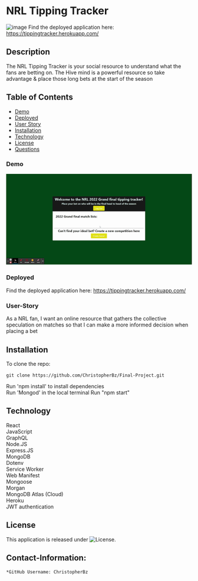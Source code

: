 # NRL Tipping Tracker
![image](https://user-images.githubusercontent.com/81110745/140848980-d50c1999-9965-4ca0-8206-5d9cd50b1dce.png)
Find the deployed application here: https://tippingtracker.herokuapp.com/

## Description
The NRL Tipping Tracker is your social resource to understand what the fans are betting on. The Hive mind is a powerful resource so take advantage & place those long bets at the start of the season

## Table of Contents
- [Demo](#Demo)
- [Deployed](#Deployed)
- [User Story](#User-Story)
- [Installation](#installation)
- [Technology](#technology)
- [License](#license)
- [Questions](#Contact-Information)  

### Demo
![Screenshot](https://github.com/ChristopherBz/Final-Project/blob/03729bf7a60964c05eafe77365f684c4b8e71f75/client/public/NRL%20Tipping%20Tracker.gif)

### Deployed
Find the deployed application here: https://tippingtracker.herokuapp.com/

### User-Story
As a NRL fan, I want an online resource that gathers the collective speculation on matches so that I can make a more informed decision when placing a bet 

## Installation

To clone the repo:
```
git clone https://github.com/ChristopherBz/Final-Project.git
``` 
Run 'npm install' to install dependencies  
Run 'Mongod' in the local terminal
Run "npm start"

## Technology  
React  
JavaScript  
GraphQL  
Node.JS  
Express.JS  
MongoDB  
Dotenv  
Service Worker  
Web Manifest  
Mongoose  
Morgan  
MongoDB Atlas (Cloud)  
Heroku  
JWT authentication  

## License

This application is released under ![License](https://img.shields.io/badge/License-MIT-blue.svg "License Badge").


## Contact-Information:
    *GitHub Username: ChristopherBz
